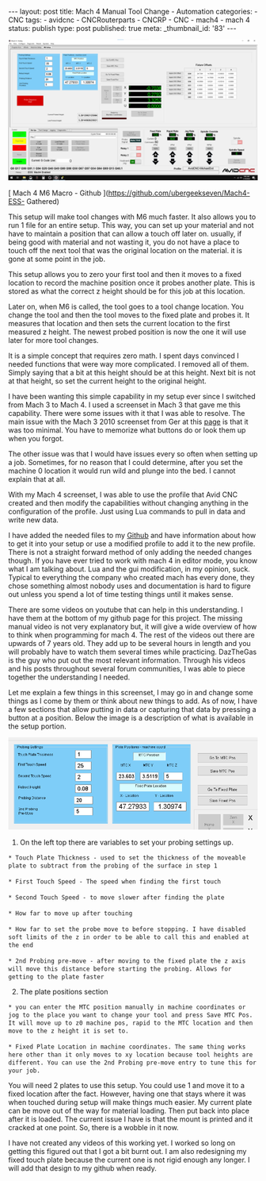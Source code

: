 \--- layout: post title: Mach 4 Manual Tool Change - Automation categories: \-
CNC tags: \- avidcnc \- CNCRouterparts \- CNCRP \- CNC \- mach4 \- mach 4
status: publish type: post published: true meta: _thumbnail_id: '83' \---

![](/img/Annotation+2023-02-18+093639.png)

[ Mach 4 M6 Macro - Github ](https://github.com/ubergeekseven/Mach4-ESS-
Gathered)

This setup will make tool changes with M6 much faster. It also allows you to
run 1 file for an entire setup. This way, you can set up your material and not
have to maintain a position that can allow a touch off later on. usually, if
being good with material and not wasting it, you do not have a place to touch
off the next tool that was the original location on the material. it is gone
at some point in the job.

This setup allows you to zero your first tool and then it moves to a fixed
location to record the machine position once it probes another plate. This is
stored as what the correct z height should be for this job at this location.

Later on, when M6 is called, the tool goes to a tool change location. You
change the tool and then the tool moves to the fixed plate and probes it. It
measures that location and then sets the current location to the first
measured z height. The newest probed position is now the one it will use later
for more tool changes.

It is a simple concept that requires zero math. I spent days convinced I
needed functions that were way more complicated. I removed all of them. Simply
saying that a bit at this height should be at this height. Next bit is not at
that height, so set the current height to the original height.

I have been wanting this simple capability in my setup ever since I switched
from Mach 3 to Mach 4. I used a screenset in Mach 3 that gave me this
capability. There were some issues with it that I was able to resolve. The
main issue with the Mach 3 2010 screenset from Ger at this
[page](http://www.thecncwoodworker.com/2010.html) is that it was too minimal.
You have to memorize what buttons do or look them up when you forgot.

The other issue was that I would have issues every so often when setting up a
job. Sometimes, for no reason that I could determine, after you set the
machine 0 location it would run wild and plunge into the bed. I cannot explain
that at all.

With my Mach 4 screenset, I was able to use the profile that Avid CNC created
and then modify the capabilities without changing anything in the
configuration of the profile. Just using Lua commands to pull in data and
write new data.

I have added the needed files to my
[Github](https://github.com/ubergeekseven/Mach4-ESS-Gathered) and have
information about how to get it into your setup or use a modified profile to
add it to the new profile. There is not a straight forward method of only
adding the needed changes though. If you have ever tried to work with mach 4
in editor mode, you know what I am talking about. Lua and the gui
modification, in my opinion, suck. Typical to everything the company who
created mach has every done, they chose something almost nobody uses and
documentation is hard to figure out unless you spend a lot of time testing
things until it makes sense.

There are some videos on youtube that can help in this understanding. I have
them at the bottom of my github page for this project. The missing manual
video is not very explanatory but, it will give a wide overview of how to
think when programming for mach 4. The rest of the videos out there are
upwards of 7 years old. They add up to be several hours in length and you will
probably have to watch them several times while practicing. DazTheGas is the
guy who put out the most relevant information. Through his videos and his
posts throughout several forum communities, I was able to piece together the
understanding I needed.

Let me explain a few things in this screenset, I may go in and change some
things as I come by them or think about new things to add. As of now, I have a
few sections that allow putting in data or capturing that data by pressing a
button at a position. Below the image is a description of what is available in
the setup portion.

![](/img/Input.png)

  1. On the left top there are variables to set your probing settings up.

    * Touch Plate Thickness - used to set the thickness of the moveable plate to subtract from the probing of the surface in step 1

    * First Touch Speed - The speed when finding the first touch

    * Second Touch Speed - to move slower after finding the plate

    * How far to move up after touching

    * How far to set the probe move to before stopping. I have disabled soft limits of the z in order to be able to call this and enabled at the end

    * 2nd Probing pre-move - after moving to the fixed plate the z axis will move this distance before starting the probing. Allows for getting to the plate faster

  2. The plate positions section

    * you can enter the MTC position manually in machine coordinates or jog to the place you want to change your tool and press Save MTC Pos. It will move up to z0 machine pos, rapid to the MTC location and then move to the z height it is set to.

    * Fixed Plate Location in machine coordinates. The same thing works here other than it only moves to xy location because tool heights are different. You can use the 2nd Probing pre-move entry to tune this for your job.

You will need 2 plates to use this setup. You could use 1 and move it to a
fixed location after the fact. However, having one that stays where it was
when touched during setup will make things much easier. My current plate can
be move out of the way for material loading. Then put back into place after it
is loaded. The current issue I have is that the mount is printed and it
cracked at one point. So, there is a wobble in it now.

I have not created any videos of this working yet. I worked so long on getting
this figured out that I got a bit burnt out. I am also redesigning my fixed
touch plate because the current one is not rigid enough any longer. I will add
that design to my github when ready.

